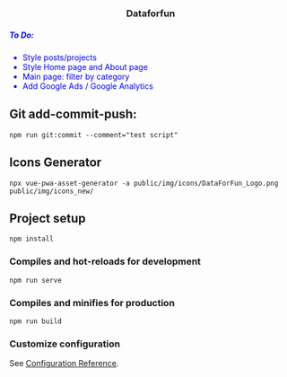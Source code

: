 <span style="text-align: center;">
<h3>
Dataforfun
</h3>
</span>
<span style="color: blue">
<h5> To Do: </h5>
<ul>
<li>Style posts/projects </li>
<li>Style Home page and About page </li>
<li>Main page: filter by category </li>
<li>Add Google Ads / Google Analytics </li>
</ul>
</span>

## Git add-commit-push:
```
npm run git:commit --comment="test script"

```

## Icons Generator 
```
npx vue-pwa-asset-generator -a public/img/icons/DataForFun_Logo.png public/img/icons_new/
```

## Project setup
```
npm install
```

### Compiles and hot-reloads for development
```
npm run serve
```

### Compiles and minifies for production
```
npm run build
```

### Customize configuration
See [Configuration Reference](https://cli.vuejs.org/config/).
